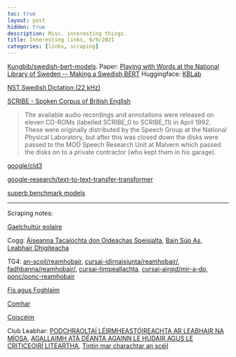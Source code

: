 ```yaml
---
toc: true
layout: post
hidden: true
description: Misc. interesting things.
title: Interesting links, 6/9/2021
categories: [links, scraping]
---
```


[Kungbib/swedish-bert-models](https://github.com/Kungbib/swedish-bert-models).
Paper: [Playing with Words at the National Library of Sweden -- Making a Swedish BERT](https://arxiv.org/abs/2007.01658)
Huggingface: [KBLab](https://huggingface.co/KBLab)

[NST Swedish Dictation \(22 kHz\)](https://www.nb.no/sprakbanken/en/resource-catalogue/oai-nb-no-sbr-17/)

[SCRIBE - Spoken Corpus of British English](https://www.phon.ucl.ac.uk/resource/scribe/)

> The available audio recordings and annotations were released
> on eleven CD-ROMs (labelled SCRIBE_0 to SCRIBE_11) in April
> 1992. These were originally distributed by the Speech Group
> at the National Physical Laboratory, but after this was closed
> down the disks were passed to the MOD Speech Research Unit at
> Malvern which passed the disks on to a private contractor
> (who kept them in his garage).

[google/cld3](https://github.com/google/cld3)

[google-research/text-to-text-transfer-transformer](https://github.com/google-research/text-to-text-transfer-transformer)

[superb benchmark models](https://huggingface.co/superb)

---

Scraping notes:

[Gaelchultúr eolaire](https://www.gaelchultur.com/ga/eolaire_ac.aspx)

Cogg: [Áiseanna Tacaíochta don Oideachas Speisialta](https://www.cogg.ie/aiseanna-tacaiochta-don-oideachas-speisialta/),
[Bain Súp As](https://www.cogg.ie/bain-sup-as/),
[Leabhair Dhigiteacha](https://www.cogg.ie/leabhair-dhigiteacha-2/)

TG4: [an-scoil/reamhobair](https://www.tg4.ie/ga/brandai-eile/foghlaim/ceachtanna/an-scoil/reamhobair/),
[cursai-idirnaisiunta/reamhobair/](tg4.ie/ga/brandai-eile/foghlaim/ceachtanna/cursai-idirnaisiunta/reamhobair/),
[fadhbanna/reamhobair/](https://www.tg4.ie/ga/brandai-eile/foghlaim/ceachtanna/fadhbanna/reamhobair/),
[cursai-timpeallachta](https://www.tg4.ie/ga/brandai-eile/foghlaim/ceachtanna/cursai-timpeallachta/),
[cursai-airgid/mir-a-do](https://www.tg4.ie/ga/brandai-eile/foghlaim/ceachtanna/cursai-airgid/mir-a-do/),
[ponc/ponc-reamhobair](https://www.tg4.ie/ga/brandai-eile/foghlaim/ceachtanna/ponc/ponc-reamhobair/)

[Fís agus Foghlaim](https://www.youtube.com/playlist?list=PL7wLVDMegS1RwEu_jnVOPwtl1UVSLdKpH)

[Comhar](https://comhar.ie/)

[Coiscéim](http://www.coisceim.ie/)

Club Leabhar: [PODCHRAOLTAÍ LÉIRMHEASTÓIREACHTA AR LEABHAIR NA MÍOSA](https://www.clubleabhar.com/Eolas.aspx?kd=Nuacht&Lang=ga),
[AGALLAIMH ATÁ DÉANTA AGAINN LE HÚDAIR AGUS LE CRITICEOIRÍ LITEARTHA](https://www.clubleabhar.com/Eolas.aspx?kd=Interviews&Lang=ga),
[Tintin mar charachtar an scéil](https://www.clubleabhar.com/Foram/Topaic.aspx?id=877)
